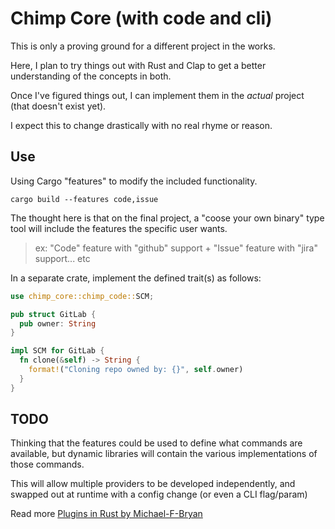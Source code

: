 # Chimp Core (with code and cli)
This is only a proving ground for a different project in the works. 

Here, I plan to try things out with Rust and Clap to get a better understanding of the concepts in both.

Once I've figured things out, I can implement them in the _actual_ project (that doesn't exist yet).

I expect this to change drastically with no real rhyme or reason.

## Use

Using Cargo "features" to modify the included functionality.

```shell
cargo build --features code,issue
```

The thought here is that on the final project, a "coose your own binary" type tool will include the features the specific user wants.

> ex: "Code" feature with "github" support + "Issue" feature with "jira" support... etc


In a separate crate, implement the defined trait(s) as follows:

```rust
use chimp_core::chimp_code::SCM;

pub struct GitLab {
  pub owner: String
}

impl SCM for GitLab {
  fn clone(&self) -> String {
    format!("Cloning repo owned by: {}", self.owner)
  }
}
```

## TODO
Thinking that the features could be used to define what commands are available, but dynamic libraries will contain the various implementations of those commands. 

This will allow multiple providers to be developed independently, and swapped out at runtime with a config change (or even a CLI flag/param)

Read more [Plugins in Rust by Michael-F-Bryan](https://adventures.michaelfbryan.com/posts/plugins-in-rust/)